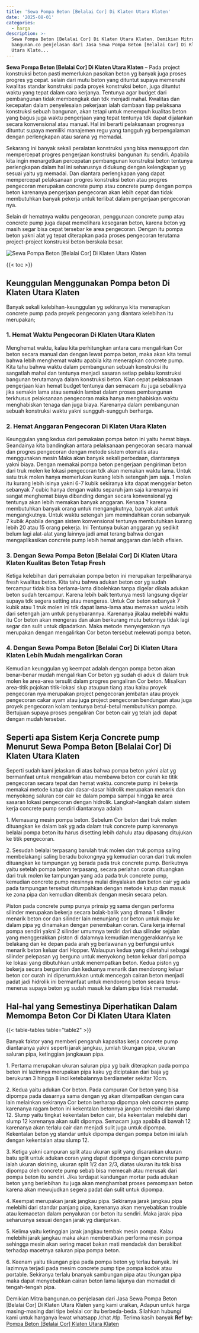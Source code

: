 ```yaml
---
title: 'Sewa Pompa Beton [Belalai Cor] Di Klaten Utara Klaten'
date: '2025-08-01'
categories:
  - harga
description: >-
  Sewa Pompa Beton [Belalai Cor] Di Klaten Utara Klaten. Demikian Mitra
  bangunan.co penjelasan dari Jasa Sewa Pompa Beton [Belalai Cor] Di Klaten
  Utara Klate...
---
```


**Sewa Pompa Beton \[Belalai Cor\] Di Klaten Utara Klaten** – Pada project konstruksi beton pasti memerlukan pasokan beton yg banyak juga proses progres yg cepat. selain dari mutu beton yang dituntut supaya memenuhi kwalitas standar konstruksi pada proyek konstruksi beton, juga dituntut waktu yang tepat dalam cara kerjanya. Tentunya agar budget dari pembangunan tidak membengkak dan tdk menjadi mahal. Kwalitas dan kecepatan dalam penyelesaian pekerjaan ialah dambaan tiap pelaksana konstruksi sebuah bangunan, akan tetapi untuk menempuh kualitas beton yang bagus juga waktu pengerjaan yang tepat tentunya tdk dapat dijalankan secara konvensional atau manual. Hal ini berarti pelaksanaan progresnya dituntut supaya memiliki manajemen regu yang tangguh yg berpengalaman dengan perlengkapan atau sarana yg memadai.

Sekarang ini banyak sekali peralatan konstruksi yang bisa mensupport dan mempercepat progres pengerjaan konstruksi bangunan itu sendiri. Apabila kita ingin menargetkan percepatan pembangunan konstruksi beton tentunya perlengkapan dalam hal ini seharusnya didukung dengan kelengkapan yg sesuai yaitu yg memadai. Dan diantara perlengkapan yang dapat mempercepat pelaksanaan progres konstruksi beton atau progres pengecoran merupakan concrete pump atau concrete pump dengan pompa beton karenanya pengerjaan pengecoran akan lebih cepat dan tidak membutuhkan banyak pekerja untuk terlibat dalam pengerjaan pengecoran nya.

Selain dr hematnya waktu pengecoran, penggunaan concrete pump atau concrete pump juga dapat memelihara kesegaran beton, karena beton yg masih segar bisa cepat tersebar ke area pengecoran. Dengan itu pompa beton yakni alat yg tepat diterapkan pada proses pengecoran terutama project-project konstruksi beton berskala besar.

![Sewa Pompa Beton [Belalai Cor] Di Klaten Utara Klaten](/images/sewa-concrete-pump-28.png)

{{< toc >}}

## Keunggulan Menggunakan Pompa beton Di Klaten Utara Klaten

Banyak sekali kelebihan-keunggulan yg sekiranya kita menerapkan concrete pump pada proyek pengecoran yang diantara kelebihan itu merupakan;

### 1\. Hemat Waktu Pengecoran Di Klaten Utara Klaten

Menghemat waktu, kalau kita perhitungkan antara cara mengalirkan Cor beton secara manual dan dengan lewat pompa beton, maka akan kita temui bahwa lebih menghemat waktu apabila kita menerapkan concrete pump. Kita tahu bahwa waktu dalam pembangunan sebuah konstruksi itu sangatlah mahal dan tentunya menjadi sasaran setiap pelaku konstruksi bangunan terutamanya dalam konstruksi beton. Kian cepat pelaksanaan pengerjaan kian hemat budget tentunya dan semacam itu juga sebaliknya jika semakin lama atau semakin lambat dalam proses pembangunan terkhusus pelaksanaan pengecoran maka hanya menghabiskan waktu menghabiskan tenaga dan juga biaya. Karenanya dalam pembangunan sebuah konstruksi waktu yakni sungguh-sungguh berharga.

### 2\. Hemat Anggaran Pengecoran Di Klaten Utara Klaten

Keunggulan yang kedua dari pemakaian pompa beton ini yaitu hemat biaya. Seandainya kita bandingkan antara pelaksanaan pengecoran secara manual dan progres pengecoran dengan metode sistem otomatis atau menggunakan mesin Maka akan banyak sekali perbedaan, diantaranya yakni biaya. Dengan memakai pompa beton pengerjaan pengiriman beton dari truk molen ke lokasi pengecoran tdk akan memakan waktu lama. Untuk satu truk molen hanya memerlukan kurang lebih setengah jam saja. 1 molen itu kurang lebih isinya yakni 6-7 kubik sekiranya kita dapat menggelar beton sebanyak 7 cubic hanya dengan waktu separuh jam saja karenanya ini sangat menghemat biaya dibanding dengan secara konvensional yg tentunya akan lebih memakan banyak anggaran. Kenapa ? karena membutuhkan banyak orang untuk mengangkutnya, banyak alat untuk mengangkutnya. Untuk waktu setengah jam memindahkan coran sebanyak 7 kubik Apabila dengan sistem konvensional tentunya membutuhkan kurang lebih 20 atau 15 orang pekerja. Ini Tentunya bukan anggaran yg sedikit belum lagi alat-alat yang lainnya jadi amat terang bahwa dengan mengaplikasikan concrete pump lebih hemat anggaran dan lebih efisien.

### 3\. Dengan Sewa Pompa Beton \[Belalai Cor\] Di Klaten Utara Klaten Kualitas Beton Tetap Fresh

Ketiga kelebihan dari pemakaian pompa beton ini merupakan terpeliharanya fresh kwalitas beton. Kita tahu bahwa adukan beton cor yg sudah tercampur tidak bisa berlama-lama dibolehkan tanpa digelar dikala adukan beton sudah tercampur. Karena lebih baik tentunya mesti langsung digelar supaya tdk segera setting atau mengeras. Untuk Cor beton sebanyak 7 kubik atau 1 truk molen ini tdk dapat lama-lama atau memakan waktu lebih dari setengah jam untuk penyebarannya. Karenanya jikalau melebihi waktu itu Cor beton akan mengeras dan akan berkurang mutu betonnya tidak lagi segar dan sulit untuk dipadatkan. Maka metode menyegerakan nya merupakan dengan mengalirkan Cor beton tersebut melewati pompa beton.

### 4\. Dengan Sewa Pompa Beton \[Belalai Cor\] Di Klaten Utara Klaten Lebih Mudah mengalirkan Coran

Kemudian keunggulan yg keempat adalah dengan pompa beton akan benar-benar mudah mengalirkan Cor beton yg sudah di aduk di dalam truk molen ke area-area tersulit dalam progres pengaliran Cor beton. Misalkan area-titik pojokan titik-lokasi slup ataupun tiang atau kalau proyek pengecoran nya merupakan project pengecoran jembatan atau proyek pengecoran cakar ayam atau juga project pengecoran bendungan atau juga proyek pengecoran kolam tentunya betul-betul membutuhkan pompa. Bertujuan supaya proses pengaliran Cor beton cair yg telah jadi dapat dengan mudah tersebar.

## Seperti apa Sistem Kerja Concrete pump Menurut Sewa Pompa Beton \[Belalai Cor\] Di Klaten Utara Klaten

Seperti sudah kami jelaskan di atas bahwa pompa beton yakni alat yg bermanfaat untuk mengalirkan atau membawa beton cor curah ke titik pengecoran secara tepat dan hemat waktu. concrete pump ini bekerja memakai metode katup dan dasar-dasar hidrolik merupakan menarik dan menyokong saluran cor cair ke dalam pompa sampai hingga ke area sasaran lokasi pengecoran dengan hidrolik. Langkah-langkah dalam sistem kerja concrete pump sendiri diantaranya adalah

1\. Memasang mesin pompa beton. Sebelum Cor beton dari truk molen dituangkan ke dalam bak yg ada dalam truk concrete pump karenanya belalai pompa beton itu harus disetting lebih dahulu atau dipasang ditujukan ke titik pengecoran.

2\. Sesudah belalai terpasang barulah truk molen dan truk pompa saling membelakangi saling beradu bokongnya yg kemudian coran dari truk molen dituangkan ke tampungan yg berada pada truk concrete pump. Berikutnya yaitu setelah pompa beton terpasang, secara perlahan coran dituangkan dari truk molen ke tampungan yang ada pada truk concrete pump, kemudian concrete pump mesinnya mulai dinyalakan dan beton cair yg ada pada tampungan tersebut ditumpahkan dengan metode katup dan masuk ke zona pipa dan kemudian ditembak dengan mesin secara pelan.

Piston pada concrete pump punya prinsip yg sama dengan performa silinder merupakan bekerja secara bolak-balik yang dimana 1 silinder menarik beton cor dan silinder lain menunjang cor beton untuk maju ke dalam pipa yg dinamakan dengan penembakan coran. Cara kerja internal pompa sendiri yakni 2 silinder umumnya terdiri dari dua silinder sejalan yang menggerakkan piston di dalamnya kemudian menggerakkannya ke belakang dan ke depan pada arah yg berlawanan yg berfungsi untuk menarik beton keluar dari Hopper. Walaupun kedua yang diketahui sebagai silinder pelepasan yg berguna untuk menyokong beton keluar dari pompa ke lokasi yang dibutuhkan untuk menempatkan beton. Kedua piston yg bekerja secara bergantian dan keduanya menarik dan mendorong keluar beton cor curah ini diperuntukkan untuk mencegah cairan beton menjadi padat jadi hidrolik ini bermanfaat untuk mendorong beton secara terus-menerus supaya beton yg sudah masuk ke dalam pipa tidak memadat.

## Hal-hal yang Semestinya Diperhatikan Dalam Memompa Beton Cor Di Klaten Utara Klaten

{{< table-tables table="table2" >}}

Banyak faktor yang memberi pengaruh kapasitas kerja concrete pump diantaranya yakni seperti jarak jangkau, jumlah tikungan pipa, ukuran saluran pipa, ketinggian jangkauan pipa.

1\. Pertama merupakan ukuran saluran pipa yg baik diterapkan pada pompa beton ini lazimnya merupakan pipa kaku yg diciptakan dari baja yg berukuran 3 hingga 8 inci ketebalannya berdiameter sekitar 10cm.

2\. Kedua yaitu adukan Cor beton. Pada campuran Cor beton yang bisa dipompa pada dasarnya sama dengan yg akan ditempatkan dengan cara lain melainkan sekiranya Cor beton berharap dipompa oleh concrete pump karenanya ragam beton ini kekentalan betonnya jangan melebihi dari slump 12. Slump yaitu tingkat kekentalan beton cair, bila kekentalan melebihi dari slump 12 karenanya akan sulit dipompa. Semacam juga apabila di bawah 12 karenanya akan terlalu cair dan menjadi sulit juga untuk dipompa. Kekentalan beton yg standar untuk dipompa dengan pompa beton ini ialah dengan kekentalan atau slump 12.

3\. Ketiga yakni campuran split atau ukuran split yang disarankan ukuran batu split untuk adukan coran yang dapat dipompa dengan concrete pump ialah ukuran skrining, ukuran split 1/2 dan 2/3, diatas ukuran itu tdk bisa dipompa oleh concrete pump sebab bisa memecah atau merusak dari pompa beton itu sendiri. Jika terdapat kandungan mortar pada adukan beton yang berlebihan itu juga akan menghambat proses pemompaan beton karena akan mewujudkan segera padat dan sulit untuk dipompa.

4\. Keempat merupakan jarak jangkau pipa. Sekiranya jarak jangkau pipa melebihi dari standar panjang pipa, karenanya akan menyebabkan trouble atau kemacetan dalam penyaluran cor beton itu sendiri. Maka jarak pipa seharusnya sesuai dengan jarak yg dianjurkan.

5\. Kelima yaitu ketinggian jarak jangkau tembak mesin pompa. Kalau melebihi jarak jangkau maka akan memberatkan performa mesin pompa sehingga mesin akan sering macet bakan mati mendadak dan berakibat terhadap macetnya saluran pipa pompa beton.

6\. Keenam yaitu tikungan pipa pada pompa beton yg terlau banyak. Ini lazimnya terjadi pada mesim concrete pump tipe pompa kodok atau portable. Sekiranya terlalu bnanyak sambungan pipa atau tikungan pipa maka dapat menyebabkan cairan beton lama lajunya dan memadat di tengah-tengah pipa.

Demikian Mitra bangunan.co penjelasan dari Jasa Sewa Pompa Beton \[Belalai Cor\] Di Klaten Utara Klaten yang kami uraikan, Adapun untuk harga masing-masing dari tipe belalai cor itu berbeda-beda. Silahkan hubungi kami untuk harganya lewat whatsapp /chat /tlp. Terima kasih banyak
**Ref by:** [Pompa Beton [Belalai Cor] Klaten Utara Klaten](https://id.wikipedia.org/wiki/Pompa)
